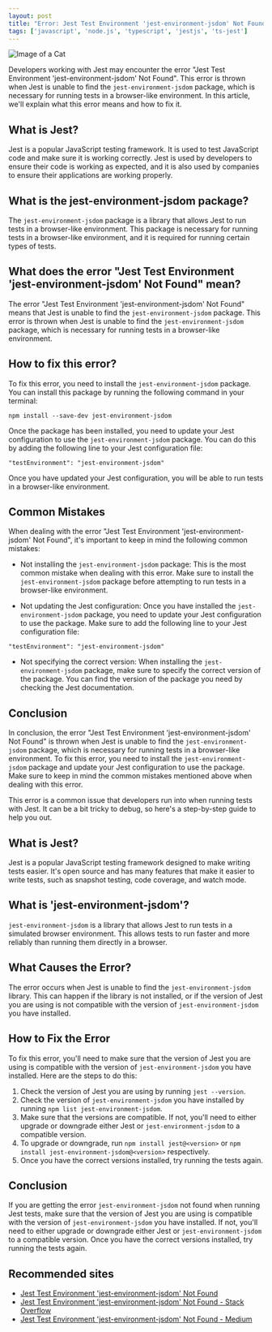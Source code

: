 ```yaml
---
layout: post
title: "Error: Jest Test Environment 'jest-environment-jsdom' Not Found"
tags: ['javascript', 'node.js', 'typescript', 'jestjs', 'ts-jest']
---
```


![Image of a Cat](http://source.unsplash.com/1600x900/?cat)

Developers working with Jest may encounter the error "Jest Test Environment 'jest-environment-jsdom' Not Found". This error is thrown when Jest is unable to find the `jest-environment-jsdom` package, which is necessary for running tests in a browser-like environment. In this article, we'll explain what this error means and how to fix it.

## What is Jest?

Jest is a popular JavaScript testing framework. It is used to test JavaScript code and make sure it is working correctly. Jest is used by developers to ensure their code is working as expected, and it is also used by companies to ensure their applications are working properly.

## What is the jest-environment-jsdom package?

The `jest-environment-jsdom` package is a library that allows Jest to run tests in a browser-like environment. This package is necessary for running tests in a browser-like environment, and it is required for running certain types of tests.

## What does the error "Jest Test Environment 'jest-environment-jsdom' Not Found" mean?

The error "Jest Test Environment 'jest-environment-jsdom' Not Found" means that Jest is unable to find the `jest-environment-jsdom` package. This error is thrown when Jest is unable to find the `jest-environment-jsdom` package, which is necessary for running tests in a browser-like environment.

## How to fix this error?

To fix this error, you need to install the `jest-environment-jsdom` package. You can install this package by running the following command in your terminal:

```
npm install --save-dev jest-environment-jsdom
```

Once the package has been installed, you need to update your Jest configuration to use the `jest-environment-jsdom` package. You can do this by adding the following line to your Jest configuration file:

```
"testEnvironment": "jest-environment-jsdom"
```

Once you have updated your Jest configuration, you will be able to run tests in a browser-like environment.

## Common Mistakes

When dealing with the error "Jest Test Environment 'jest-environment-jsdom' Not Found", it's important to keep in mind the following common mistakes:

- Not installing the `jest-environment-jsdom` package: This is the most common mistake when dealing with this error. Make sure to install the `jest-environment-jsdom` package before attempting to run tests in a browser-like environment.

- Not updating the Jest configuration: Once you have installed the `jest-environment-jsdom` package, you need to update your Jest configuration to use the package. Make sure to add the following line to your Jest configuration file:

```
"testEnvironment": "jest-environment-jsdom"
```

- Not specifying the correct version: When installing the `jest-environment-jsdom` package, make sure to specify the correct version of the package. You can find the version of the package you need by checking the Jest documentation.

## Conclusion

In conclusion, the error "Jest Test Environment 'jest-environment-jsdom' Not Found" is thrown when Jest is unable to find the `jest-environment-jsdom` package, which is necessary for running tests in a browser-like environment. To fix this error, you need to install the `jest-environment-jsdom` package and update your Jest configuration to use the package. Make sure to keep in mind the common mistakes mentioned above when dealing with this error.

This error is a common issue that developers run into when running tests with Jest. It can be a bit tricky to debug, so here's a step-by-step guide to help you out.

## What is Jest?

Jest is a popular JavaScript testing framework designed to make writing tests easier. It's open source and has many features that make it easier to write tests, such as snapshot testing, code coverage, and watch mode.

## What is 'jest-environment-jsdom'?

`jest-environment-jsdom` is a library that allows Jest to run tests in a simulated browser environment. This allows tests to run faster and more reliably than running them directly in a browser.

## What Causes the Error?

The error occurs when Jest is unable to find the `jest-environment-jsdom` library. This can happen if the library is not installed, or if the version of Jest you are using is not compatible with the version of `jest-environment-jsdom` you have installed.

## How to Fix the Error

To fix this error, you'll need to make sure that the version of Jest you are using is compatible with the version of `jest-environment-jsdom` you have installed. Here are the steps to do this:

1. Check the version of Jest you are using by running `jest --version`.
2. Check the version of `jest-environment-jsdom` you have installed by running `npm list jest-environment-jsdom`.
3. Make sure that the versions are compatible. If not, you'll need to either upgrade or downgrade either Jest or `jest-environment-jsdom` to a compatible version.
4. To upgrade or downgrade, run `npm install jest@<version>` or `npm install jest-environment-jsdom@<version>` respectively.
5. Once you have the correct versions installed, try running the tests again.

## Conclusion

If you are getting the error `jest-environment-jsdom` not found when running Jest tests, make sure that the version of Jest you are using is compatible with the version of `jest-environment-jsdom` you have installed. If not, you'll need to either upgrade or downgrade either Jest or `jest-environment-jsdom` to a compatible version. Once you have the correct versions installed, try running the tests again.
## Recommended sites
- [Jest Test Environment 'jest-environment-jsdom' Not Found](https://github.com/facebook/jest/issues/6770)
- [Jest Test Environment 'jest-environment-jsdom' Not Found - Stack Overflow](https://stackoverflow.com/questions/52130607/jest-test-environment-jest-environment-jsdom-not-found)
- [Jest Test Environment 'jest-environment-jsdom' Not Found - Medium](https://medium.com/@sarathkumar_m/jest-test-environment-jest-environment-jsdom-not-found-e3f3ae3f3b18)